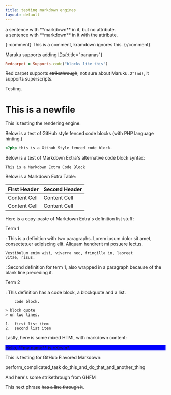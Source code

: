 ```yaml
---
title: testing markdown engines
layout: default
---
```


<div>
a sentence with **markdown** in it, but no attribute.
</div>

<div markdown="1">
a sentence with **markdown** in it with the attribute.
</div>

{::comment}
This is a comment, kramdown ignores this.
{:/comment}

Maruku supports adding [IDs](#){:title="bananas"}

``` ruby
Redcarpet = Supports.code("blocks like this")
```

Red carpet supports ~~strikethrough~~, not sure about Maruku. `2^(nd)`, it supports superscripts.

Testing.


This is a newfile
=================

This is testing the rendering engine.


Below is a test of GitHub style fenced code blocks (with PHP language hinting.)

```php
<?php this is a Github Style fenced code block.
```

Below is a test of Markdown Extra's alternative code block syntax:

~~~~~~~~~~~~~~~~~~~~~~~~~~~~~~~~~~~
This is a Markdown Extra Code Block
~~~~~~~~~~~~~~~~~~~~~~~~~~~~~~~~~~~

Below is a Markdown Extra Table:

First Header  | Second Header
------------- | -------------
Content Cell  | Content Cell
Content Cell  | Content Cell

Here is a copy-paste of Markdown Extra's definition list stuff:

Term 1

:   This is a definition with two paragraphs. Lorem ipsum 
    dolor sit amet, consectetuer adipiscing elit. Aliquam 
    hendrerit mi posuere lectus.

    Vestibulum enim wisi, viverra nec, fringilla in, laoreet
    vitae, risus.

:   Second definition for term 1, also wrapped in a paragraph
    because of the blank line preceding it.

Term 2

:   This definition has a code block, a blockquote and a list.

        code block.

    > block quote
    > on two lines.

    1.  first list item
    2.  second list item

Lastly, here is some mixed HTML with markdown content:

<div style="background: blue;" markdown="1">
Hello, **my name** is *Kevin*.
</div>

This is testing for GitHub Flavored Markdown:

perform_complicated_task
do_this_and_do_that_and_another_thing

And here's some strikethrough from GHFM

This next phrase ~~has a line through it~~.
